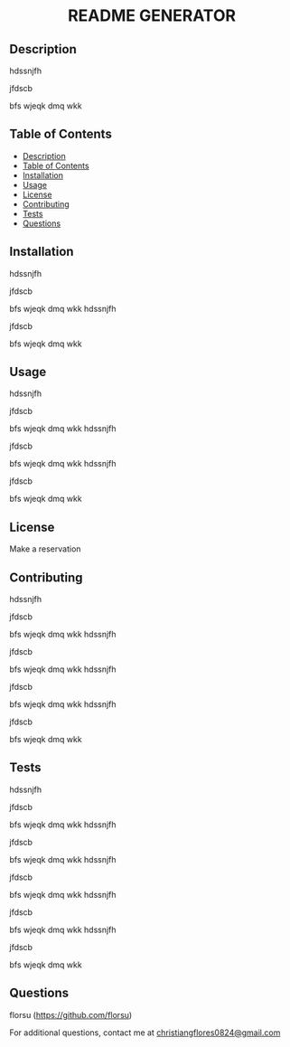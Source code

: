 <h1 align="center">README GENERATOR</h1>

<a name="description"></a>
## Description
hdssnjfh 


jfdscb


bfs wjeqk dmq wkk 

<a name="table_of_contents"></a>
## Table of Contents
- [Description](#description)
- [Table of Contents](#table_of_contents)
- [Installation](#installation)  
- [Usage](#usage)
- [License](#license)  
- [Contributing](#contributing)  
- [Tests](#tests)
- [Questions](#questions)  

<a name="installation"></a>
## Installation
hdssnjfh 


jfdscb


bfs wjeqk dmq wkk hdssnjfh 


jfdscb


bfs wjeqk dmq wkk 

<a name="usage"></a>
## Usage
hdssnjfh 


jfdscb


bfs wjeqk dmq wkk hdssnjfh 


jfdscb


bfs wjeqk dmq wkk hdssnjfh 


jfdscb


bfs wjeqk dmq wkk 

<a name="license"></a>
## License
Make a reservation

<a name="contributing"></a>
## Contributing
hdssnjfh 


jfdscb


bfs wjeqk dmq wkk hdssnjfh 


jfdscb


bfs wjeqk dmq wkk hdssnjfh 


jfdscb


bfs wjeqk dmq wkk hdssnjfh 


jfdscb


bfs wjeqk dmq wkk 

<a name="tests"></a>
## Tests
hdssnjfh 


jfdscb


bfs wjeqk dmq wkk hdssnjfh 


jfdscb


bfs wjeqk dmq wkk hdssnjfh 


jfdscb


bfs wjeqk dmq wkk hdssnjfh 


jfdscb


bfs wjeqk dmq wkk hdssnjfh 


jfdscb


bfs wjeqk dmq wkk 

<a name="questions"></a>
## Questions
florsu (https://github.com/florsu)

For additional questions, contact me at christiangflores0824@gmail.com 
